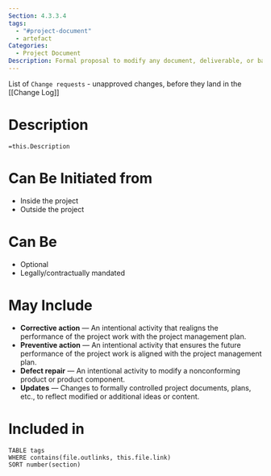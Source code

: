 ```yaml
---
Section: 4.3.3.4
tags:
  - "#project-document"
  - artefact
Categories:
  - Project Document
Description: Formal proposal to modify any document, deliverable, or baseline. When issues are found while project work is being performed, change requests can be submitted, which may modify project policies or procedures, project or product scope, project cost or budget, project schedule, or quality of the project or product results. Other change requests cover the needed preventive or corrective actions to forestall negative impact later in the project. Any project stakeholder may request a change. Change requests are processed for review and disposition through the Perform Integrated Change Control process.
---
```

List of  `Change requests` - unapproved changes, before they land in the [[Change Log]]
# Description
`=this.Description`
# Can Be Initiated from
- Inside the project
- Outside the project
# Can Be
- Optional
- Legally/contractually mandated
# May Include
- **Corrective action** — An intentional activity that realigns the performance of the project work with the project management plan.
- **Preventive action** — An intentional activity that ensures the future performance of the project work is aligned with the project management plan.
- **Defect repair** — An intentional activity to modify a nonconforming product or product component.
- **Updates** — Changes to formally controlled project documents, plans, etc., to reflect modified or additional ideas or content.
# Included in
```dataview
TABLE tags
WHERE contains(file.outlinks, this.file.link)
SORT number(section)
```
